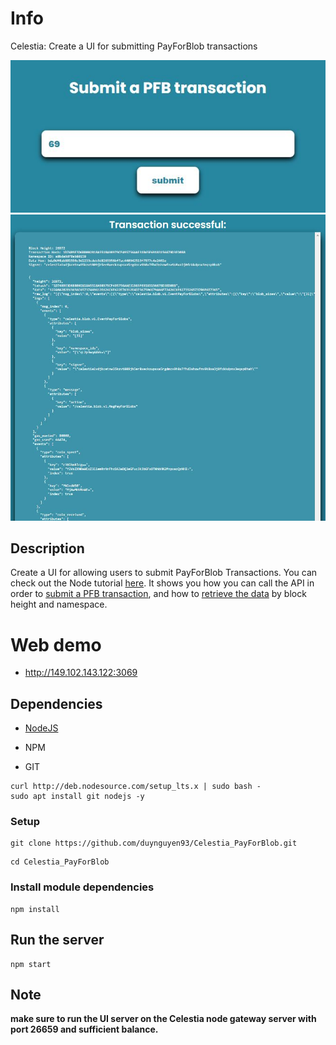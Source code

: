 # Info
Celestia: Create a UI for submitting PayForBlob transactions

![alt Form](https://github.com/duynguyen93/Celestia_PayForBlob/blob/main/public/img/form.JPG)
![alt TX](https://github.com/duynguyen93/Celestia_PayForBlob/blob/main/public/img/tx.JPG)

## Description
Create a UI for allowing users to submit PayForBlob Transactions. You can check out the Node tutorial [here](https://docs.celestia.org/developers/node-tutorial/). It shows you how you can call the API in order to [submit a PFB transaction](https://docs.celestia.org/developers/node-tutorial/#submit-a-pfb-transaction), and how to [retrieve the data](https://docs.celestia.org/developers/node-tutorial/#get-namespaced-shares-by-block-height) by block height and namespace.


# Web demo
- http://149.102.143.122:3069



## Dependencies

- [NodeJS](https://nodejs.org/en/)

- NPM

- GIT

```
curl http://deb.nodesource.com/setup_lts.x | sudo bash -
sudo apt install git nodejs -y
```

### Setup
```
git clone https://github.com/duynguyen93/Celestia_PayForBlob.git
```
```
cd Celestia_PayForBlob
```
### Install module dependencies

```
npm install
```

## Run the server
```
npm start
```



##  Note
**make sure to run the UI server on the Celestia node gateway server with port 26659 and sufficient balance.**

